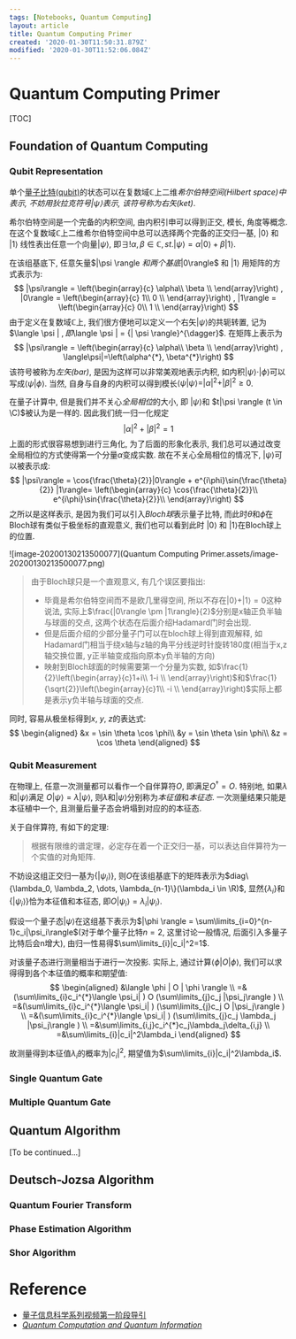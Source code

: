 ```yaml
---
tags: [Notebooks, Quantum Computing]
layout: article 
title: Quantum Computing Primer
created: '2020-01-30T11:50:31.879Z'
modified: '2020-01-30T11:52:06.084Z'
---
```


# Quantum Computing Primer

[TOC]

## Foundation of Quantum Computing

### Qubit Representation

单个<u>量子比特(qubit)</u>的状态可以在复数域$\mathbb{C}$上二维*希尔伯特空间(Hilbert space)*中表示, 不妨用狄拉克符号$|\psi \rangle$表示, 该符号称为*右矢(ket)*. 

希尔伯特空间是一个完备的内积空间, 由内积引申可以得到正交, 模长, 角度等概念. 在这个复数域$\mathbb{C}$上二维希尔伯特空间中总可以选择两个完备的正交归一基, $|0\rangle$ 和 $|1\rangle$ 线性表出任意一个向量$|\psi \rangle$, 即$\exists!  \alpha, \beta \in \mathbb{C}, st. |\psi \rangle = \alpha |0 \rangle + \beta |1\rangle$. 

在该组基底下, 任意矢量$|\psi \rangle $和两个基底$|0\rangle$ 和 $|1\rangle$ 用矩阵的方式表示为:
$$
|\psi\rangle = \left(\begin{array}{c}
\alpha\\
\beta \\
\end{array}\right)
,
|0\rangle = \left(\begin{array}{c}
1\\
0 \\
\end{array}\right)
,
|1\rangle = \left(\begin{array}{c}
0\\
1 \\
\end{array}\right)
$$
由于定义在复数域$\mathbb{C}$上, 我们很方便地可以定义一个右矢$| \psi \rangle$的共轭转置, 记为$\langle \psi | $, 即$\langle \psi | = {| \psi \rangle}^{\dagger}$. 在矩阵上表示为
$$
|\psi\rangle = \left(\begin{array}{c}
\alpha\\
\beta \\
\end{array}\right)
,
\langle\psi|=\left(\alpha^{*},  \beta^{*}\right)
$$
该符号被称为*左矢(bar)*, 是因为这样可以非常美观地表示内积, 如内积$|\psi \rangle \cdot | \phi \rangle$可以写成$\langle \psi | \phi \rangle$. 当然, 自身与自身的内积可以得到模长$\langle \psi | \psi \rangle = |\alpha|^2 + |\beta|^2 \geq 0$.

在量子计算中, 但是我们并不关心*全局相位*的大小, 即 $|\psi \rangle$和 $t|\psi \rangle (t \in \C)$被认为是一样的. 因此我们统一归一化规定
$$
|\alpha|^2 + |\beta|^2=1
$$
上面的形式很容易想到进行三角化, 为了后面的形象化表示, 我们总可以通过改变全局相位的方式使得第一个分量$\alpha$变成实数. 故在不关心全局相位的情况下, $| \psi \rangle$可以被表示成:
$$
|\psi\rangle = \cos{\frac{\theta}{2}}|0\rangle + e^{i\phi}\sin{\frac{\theta}{2}} |1\rangle=
\left(\begin{array}{c}
\cos{\frac{\theta}{2}}\\
e^{i\phi}\sin{\frac{\theta}{2}}\\
\end{array}\right)
$$
之所以是这样表示, 是因为我们可以引入*Bloch球*表示量子比特, 而此时$\theta$和$\phi$在Bloch球有类似于极坐标的直观意义, 我们也可以看到此时 $|0\rangle$ 和 $|1\rangle$在Bloch球上的位置.

![image-20200130213500077](Quantum Computing Primer.assets/image-20200130213500077.png)

> 由于Bloch球只是一个直观意义, 有几个误区要指出:
>
> - 毕竟是希尔伯特空间而不是欧几里得空间, 所以不存在$|0\rangle + |1\rangle =0$这种说法, 实际上$\frac{|0\rangle \pm |1\rangle}{2}$分别是x轴正负半轴与球面的交点, 这两个状态在后面介绍Hadamard门时会出现.
> - 但是后面介绍的少部分量子门可以在bloch球上得到直观解释, 如Hadamard门相当于绕x轴与z轴的角平分线逆时针旋转180度(相当于x,z轴交换位置, y正半轴变成指向原本y负半轴的方向)
> - 映射到Bloch球面的时候需要第一个分量为实数, 如$\frac{1}{2}\left(\begin{array}{c}1+i\\ 1-i \\ \end{array}\right)$和$\frac{1}{\sqrt{2}}\left(\begin{array}{c}1\\ -i \\ \end{array}\right)$实际上都是表示y负半轴与球面的交点.

同时, 容易从极坐标得到$x$, $y$, $z$的表达式:
$$
\begin{aligned}
&x = \sin \theta \cos \phi\\
&y = \sin \theta \sin \phi\\
&z = \cos \theta
\end{aligned}
$$

### Qubit Measurement

在物理上, 任意一次测量都可以看作一个自伴算符$O$, 即满足$O^{\dagger}= O$. 特别地, 如果$\lambda$和$|\psi \rangle$满足 $O | \psi \rangle = \lambda | \psi \rangle$, 则$\lambda$和$|\psi \rangle$分别称为*本征值*和*本征态*. 一次测量结果只能是本征植中一个, 且测量后量子态会坍塌到对应的的本征态.

关于自伴算符, 有如下的定理:

> 根据有限维的谱定理，必定存在着一个正交归一基，可以表达自伴算符为一个实值的对角矩阵.

不妨设这组正交归一基为$\{{|\psi_i\rangle}\}$, 则$O$在该组基底下的矩阵表示为$diag\{\lambda_0, \lambda_2, \dots, \lambda_{n-1}\}(\lambda_i \in \R)$, 显然$\{\lambda_i\}$和$\{{|\psi_i\rangle}\}$恰为本征值和本征态, 即$O|\psi_i \rangle = \lambda_i | \psi_i \rangle$.

假设一个量子态$|\psi\rangle$在这组基下表示为$|\phi \rangle = \sum\limits_{i=0}^{n-1}c_i|\psi_i\rangle$(对于单个量子比特$n=2$, 这里讨论一般情况, 后面引入多量子比特后会n增大), 由归一性易得$\sum\limits_{i}|c_i|^2=1$.

对该量子态进行测量相当于进行一次投影. 实际上, 通过计算$\langle \phi | O | \phi \rangle$, 我们可以求得得到各个本征值的概率和期望值:
$$
\begin{aligned}
&\langle \phi | O | \phi \rangle \\
=&(\sum\limits_{i}c_i^{*}\langle \psi_i| ) O (\sum\limits_{j}c_j |\psi_j\rangle ) \\
=&(\sum\limits_{i}c_i^{*}\langle \psi_i| ) (\sum\limits_{j}c_j O |\psi_j\rangle ) \\
=&(\sum\limits_{i}c_i^{*}\langle \psi_i| ) (\sum\limits_{j}c_j \lambda_j |\psi_j\rangle ) \\
=&\sum\limits_{i,j}c_i^{*}c_j\lambda_j\delta_{i,j} \\
=&\sum\limits_{i}|c_i|^2\lambda_i
\end{aligned}
$$

故测量得到本征值$\lambda_i$的概率为$|c_i|^2$, 期望值为$\sum\limits_{i}|c_i|^2\lambda_i$.

### Single Quantum Gate

### Multiple Quantum Gate

## Quantum Algorithm

[To be continued...]

## Deutsch-Jozsa Algorithm

### Quantum Fourier Transform

### Phase Estimation Algorithm

### Shor Algorithm

# Reference

- [量子信息科学系列视频第一阶段导引](https://mp.weixin.qq.com/s?__biz=Mzg3NDAwMTU0Mw==&mid=100000088&idx=1&sn=5ce778d02a3b59ccfb78374c9bb9a489&chksm=4ed624b079a1ada646924a64f627efb041b42b431521f97e119e2e1702ca13679e4d7665063b&scene=18&xtrack=1&key=a9a964c52bc060c9ee2b47922c82b5ccf1fed9f001d60264c96fb1488cd71c673fd96feadea76399a69742f94caf04b44fe06e803c5db9af4bc850bf2e9073408e39bd858aaae23d2b70af13c2373dac&ascene=1&uin=OTA1MzE0MDAy&devicetype=Windows+10&version=6208006f&lang=en&exportkey=A1CXacOL1dEnlqY11tMCkbg%3D&pass_ticket=YXXeOPyxSRL%2FtxhNbPGXUPqlw%2BScNHTjMVt6ZfOM2wGjz7Kc1v43O5vnjJKhSOTO)
- [*Quantum Computation and Quantum Information*](http://mmrc.amss.cas.cn/tlb/201702/W020170224608149940643.pdf)

